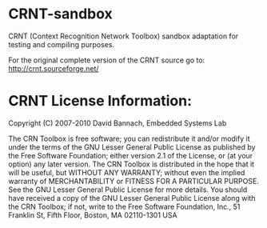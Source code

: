 CRNT-sandbox
============

CRNT (Context Recognition Network Toolbox) sandbox adaptation for testing and compiling purposes.

For the original complete version of the CRNT source go to: http://crnt.sourceforge.net/


CRNT License Information:
=========================

 Copyright (C) 2007-2010 David Bannach, Embedded Systems Lab
  
 The CRN Toolbox is free software; you can redistribute it and/or modify
 it under the terms of the GNU Lesser General Public License as published
 by the Free Software Foundation; either version 2.1 of the License, or
 (at your option) any later version.
 The CRN Toolbox is distributed in the hope that it will be useful,
 but WITHOUT ANY WARRANTY; without even the implied warranty of
 MERCHANTABILITY or FITNESS FOR A PARTICULAR PURPOSE. See the
 GNU Lesser General Public License for more details.
 You should have received a copy of the GNU Lesser General Public License
 along with the CRN Toolbox; if not, write to the Free Software
 Foundation, Inc., 51 Franklin St, Fifth Floor, Boston, MA  02110-1301  USA
 

